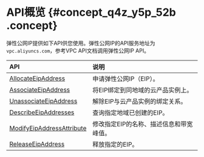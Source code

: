 # API概览 {#concept_q4z_y5p_52b .concept}

弹性公网IP提供如下API供您使用。弹性公网IP的API服务地址为`vpc.aliyuncs.com`，参考VPC API文档调用弹性公网IP API。

|API|说明|
|:--|:-|
|[AllocateEipAddress](../../../../intl.zh-CN/API参考/弹性公网IP/AllocateEipAddress.md#)|申请弹性公网IP（EIP）。|
|[AssociateEipAddress](../../../../intl.zh-CN/API参考/弹性公网IP/AssociateEipAddress.md#)|将EIP绑定到同地域的云产品实例上。|
|[UnassociateEipAddress](../../../../intl.zh-CN/API参考/弹性公网IP/UnassociateEipAddress.md#)|解除EIP与云产品实例的绑定关系。|
|[DescribeEipAddresses](../../../../intl.zh-CN/API参考/弹性公网IP/DescribeEipAddresses.md#)|查询指定地域已创建的EIP。|
|[ModifyEipAddressAttribute](../../../../intl.zh-CN/API参考/弹性公网IP/ModifyEipAddressAttribute.md#)|修改指定EIP的名称、描述信息和带宽峰值。|
|[ReleaseEipAddress](../../../../intl.zh-CN/API参考/弹性公网IP/ReleaseEipAddress.md#)|释放指定的EIP。|

